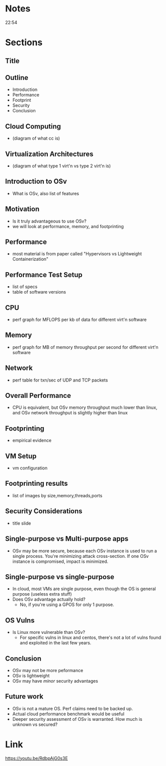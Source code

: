 # Notes

22:54

# Sections

## Title
## Outline
-   Introduction
-   Performance
-   Footprint
-   Security
-   Conclusion
## Cloud Computing 
-   (diagram of what cc is)
## Virtualization Architectures 
-   (diagram of what type 1 virt'n vs type 2 virt'n is)
## Introduction to OSv
-   What is OSv, also list of features
## Motivation
-   Is it truly advantageous to use OSv?
-   we will look at performance, memory, and footprinting
## Performance
-   most material is from paper called "Hypervisors vs Lightweight Containerization"
## Performance Test Setup
-   list of specs
-   table of software versions
## CPU
-   perf graph for MFLOPS per kb of data for different virt'n software
## Memory
-   perf graph for MB of memory throughput per second for different virt'n software
## Network
-   perf table for txn/sec of UDP and TCP packets
## Overall Performance
-   CPU is equivalent, but OSv memory throughput much lower than linux, and OSv network throughput is slightly higher than linux
## Footprinting
-   empirical evidence
## VM Setup
-   vm configuration
## Footprinting results
-   list of images by size,memory,threads,ports
## Security Considerations
-   title slide
## Single-purpose vs Multi-purpose apps
-   OSv may be more secure, because each OSv instance is used to run a single process. You're minimizing attack cross-section. If one OSv instance is compromised, impact is minimized.
## Single-purpose vs single-purpose
-   In cloud, most VMs are single purpose, even though the OS is general purpose (useless extra stuff)
-   Does OSv advantage actually hold?
    -   No, if you're using a GPOS for only 1 purpose.
## OS Vulns
-   Is Linux more vulnerable than OSv?
    -   For specific vulns in linux and centos, there's not a lot of vulns found and exploited in the last few years.
## Conclusion
-   OSv may not be more peformance
-   OSv is lightweight
-   OSv may have *minor* security advantages
## Future work
-   OSv is not a mature OS. Perf claims need to be backed up.
-   Actual cloud performance benchmark would be useful
-   Deeper security assessment of OSv is warranted. How much is unknown vs secured?

# Link

https://youtu.be/RdbpAjG0s3E